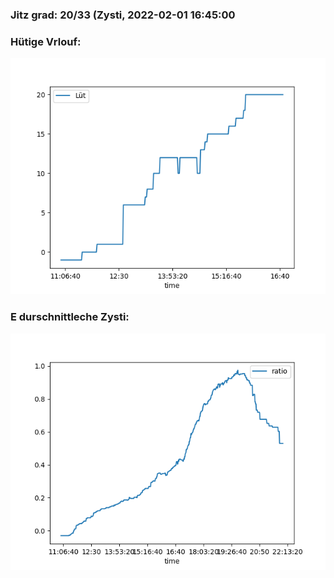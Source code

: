 ### Jitz grad: 20/33 (Zysti, 2022-02-01 16:45:00

### Hütige Vrlouf:
![Graph](Today.png)

### E durschnittleche Zysti:
![Graph](Zysti.png)
